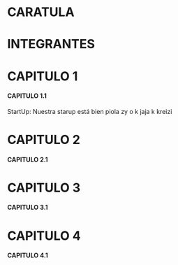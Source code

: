 # CARATULA

# INTEGRANTES

# CAPITULO 1 

#### CAPITULO 1.1
StartUp: Nuestra starup está bien piola zy o k jaja
k kreizi

# CAPITULO 2 

#### CAPITULO 2.1

# CAPITULO 3 

#### CAPITULO 3.1

# CAPITULO 4

#### CAPITULO 4.1
